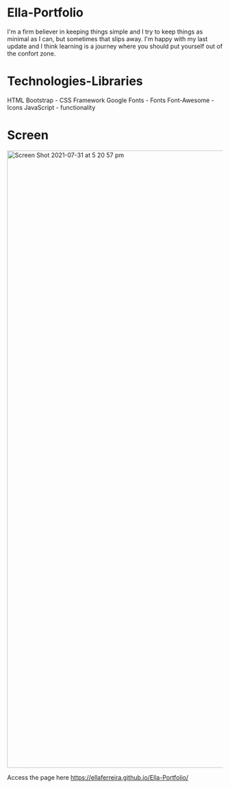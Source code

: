 # Ella-Portfolio
I'm a firm believer in keeping things simple and I try to keep things as minimal as I can, but sometimes that slips away. 
I'm happy with my last update and I think learning is a journey where you should put yourself out of the confort zone.

# Technologies-Libraries
HTML 
Bootstrap - CSS Framework
Google Fonts - Fonts
Font-Awesome - Icons
JavaScript - functionality 

# Screen 

<img width="1440" alt="Screen Shot 2021-07-31 at 5 20 57 pm" src="https://user-images.githubusercontent.com/84433857/127732287-2b02d4a6-1ff5-4972-a7fb-3368ea40cb70.png">


Access the page here https://ellaferreira.github.io/Ella-Portfolio/
